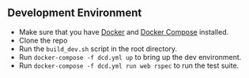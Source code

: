## Development Environment

* Make sure that you have [Docker](https://www.docker.com/get-started) and [Docker Compose](https://docs.docker.com/compose/install/) installed.
* Clone the repo
* Run the `build_dev.sh` script in the root directory.
* Run `docker-compose -f dcd.yml up` to bring up the dev environment.
* Run `docker-compose -f dcd.yml run web rspec` to run the test suite.
